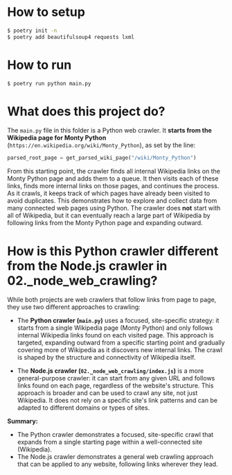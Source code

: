 # How to setup

```bash
$ poetry init -n
$ poetry add beautifulsoup4 requests lxml
```

# How to run

```bash
$ poetry run python main.py
```

# What does this project do?

The `main.py` file in this folder is a Python web crawler. It **starts from the Wikipedia page for Monty Python** (`https://en.wikipedia.org/wiki/Monty_Python`), as set by the line:

```python
parsed_root_page = get_parsed_wiki_page("/wiki/Monty_Python")
```

From this starting point, the crawler finds all internal Wikipedia links on the Monty Python page and adds them to a queue. It then visits each of these links, finds more internal links on those pages, and continues the process. As it crawls, it keeps track of which pages have already been visited to avoid duplicates. This demonstrates how to explore and collect data from many connected web pages using Python. The crawler does **not** start with all of Wikipedia, but it can eventually reach a large part of Wikipedia by following links from the Monty Python page and expanding outward.

# How is this Python crawler different from the Node.js crawler in 02._node_web_crawling?

While both projects are web crawlers that follow links from page to page, they use two different approaches to crawling:

- The **Python crawler (`main.py`)** uses a focused, site-specific strategy: it starts from a single Wikipedia page (Monty Python) and only follows internal Wikipedia links found on each visited page. This approach is targeted, expanding outward from a specific starting point and gradually covering more of Wikipedia as it discovers new internal links. The crawl is shaped by the structure and connectivity of Wikipedia itself.

- The **Node.js crawler (`02._node_web_crawling/index.js`)** is a more general-purpose crawler: it can start from any given URL and follows links found on each page, regardless of the website's structure. This approach is broader and can be used to crawl any site, not just Wikipedia. It does not rely on a specific site's link patterns and can be adapted to different domains or types of sites.

**Summary:**  
- The Python crawler demonstrates a focused, site-specific crawl that expands from a single starting page within a well-connected site (Wikipedia).
- The Node.js crawler demonstrates a general web crawling approach that can be applied to any website, following links wherever they lead.